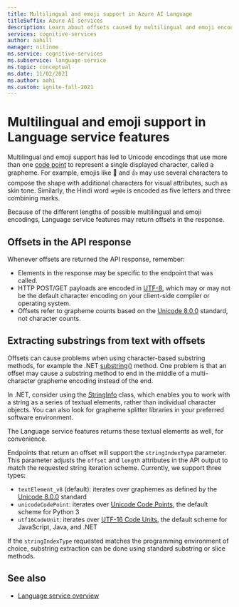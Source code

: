```yaml
---
title: Multilingual and emoji support in Azure AI Language
titleSuffix: Azure AI services
description: Learn about offsets caused by multilingual and emoji encodings in Language service features.
services: cognitive-services
author: aahill
manager: nitinme
ms.service: cognitive-services
ms.subservice: language-service
ms.topic: conceptual
ms.date: 11/02/2021
ms.author: aahi
ms.custom: ignite-fall-2021
---
```


# Multilingual and emoji support in Language service features

Multilingual and emoji support has led to Unicode encodings that use more than one [code point](https://wikipedia.org/wiki/Code_point) to represent a single displayed character, called a grapheme. For example, emojis like 🌷 and 👍 may use several characters to compose the shape with additional characters for visual attributes, such as skin tone. Similarly, the Hindi word `अनुच्छेद` is encoded as five letters and three combining marks.

Because of the different lengths of possible multilingual and emoji encodings, Language service features may return offsets in the response.

## Offsets in the API response

Whenever offsets are returned the API response, remember:

* Elements in the response may be specific to the endpoint that was called. 
* HTTP POST/GET payloads are encoded in [UTF-8](https://www.w3schools.com/charsets/ref_html_utf8.asp), which may or may not be the default character encoding on your client-side compiler or operating system.
* Offsets refer to grapheme counts based on the [Unicode 8.0.0](https://unicode.org/versions/Unicode8.0.0) standard, not character counts.

## Extracting substrings from text with offsets

Offsets can cause problems when using character-based substring methods, for example the .NET [substring()](/dotnet/api/system.string.substring) method. One problem is that an offset may cause a substring method to end in the middle of a multi-character grapheme encoding instead of the end.

In .NET, consider using the [StringInfo](/dotnet/api/system.globalization.stringinfo) class, which enables you to work with a string as a series of textual elements, rather than individual character objects. You can also look for grapheme splitter libraries in your preferred software environment. 

The Language service features returns these textual elements as well, for convenience.

Endpoints that return an offset will support the `stringIndexType` parameter. This parameter adjusts the `offset` and `length` attributes in the API output to match the requested string iteration scheme. Currently, we support three types:

- `textElement_v8` (default): iterates over graphemes as defined by the [Unicode 8.0.0](https://unicode.org/versions/Unicode8.0.0) standard
- `unicodeCodePoint`: iterates over [Unicode Code Points](http://www.unicode.org/versions/Unicode13.0.0/ch02.pdf#G25564), the default scheme for Python 3
- `utf16CodeUnit`: iterates over [UTF-16 Code Units](https://unicode.org/faq/utf_bom.html#UTF16), the default scheme for JavaScript, Java, and .NET

If the `stringIndexType` requested matches the programming environment of choice, substring extraction can be done using standard substring or slice methods. 

## See also

* [Language service overview](../overview.md)
